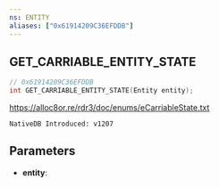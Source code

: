 ```yaml
---
ns: ENTITY
aliases: ["0x61914209C36EFDDB"]
---
```

## GET_CARRIABLE_ENTITY_STATE

```c
// 0x61914209C36EFDDB
int GET_CARRIABLE_ENTITY_STATE(Entity entity);
```

https://alloc8or.re/rdr3/doc/enums/eCarriableState.txt

```
NativeDB Introduced: v1207
```

## Parameters
* **entity**:
